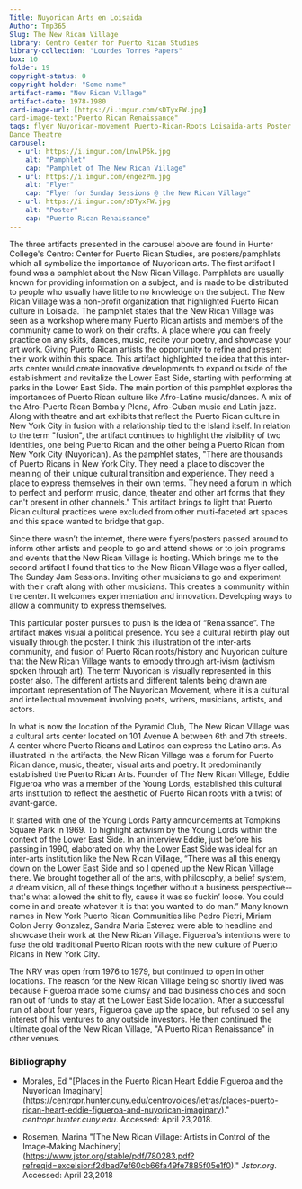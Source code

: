 ```yaml
---
Title: Nuyorican Arts en Loisaida
Author: Tmp365
Slug: The New Rican Village
library: Centro Center for Puerto Rican Studies
library-collection: "Lourdes Torres Papers"
box: 10
folder: 19
copyright-status: 0
copyright-holder: "Some name"
artifact-name: "New Rican Village"
artifact-date: 1978-1980
card-image-url: [https://i.imgur.com/sDTyxFW.jpg]
card-image-text:"Puerto Rican Renaissance"
tags: flyer Nuyorican-movement Puerto-Rican-Roots Loisaida-arts Poster Music
Dance Theatre
carousel:
  - url: https://i.imgur.com/LnwlP6k.jpg
    alt: "Pamphlet"
    cap: "Pamphlet of The New Rican Village"
  - url: https://i.imgur.com/engezPm.jpg
    alt: "Flyer"
    cap: "Flyer for Sunday Sessions @ the New Rican Village"
  - url: https://i.imgur.com/sDTyxFW.jpg
    alt: "Poster"
    cap: "Puerto Rican Renaissance"
---
```

The three artifacts presented in the carousel above are found in Hunter
College's Centro: Center for Puerto Rican Studies, are posters/pamphlets
which all symbolize the importance of Nuyorican arts. The
first artifact I found was a pamphlet about the New
Rican Village. Pamphlets are usually known for providing information on a
subject, and is made to be distributed to people who usually have little to
no knowledge on the subject. The New Rican Village was a non-profit
organization that highlighted Puerto Rican culture in Loisaida. The pamphlet
states that the New Rican Village was seen as a workshop where many
Puerto Rican artists and members of the community came to
work on their crafts. A place where you can freely practice
on any skits, dances, music, recite your poetry, and showcase your
art work. Giving Puerto Rican artists the opportunity to refine and
present their work within this space. This artifact highlighted the idea that
this inter-arts center would create innovative developments to expand outside
of the establishment and revitalize the Lower East Side, starting with
performing at parks in the Lower East Side. The main portion of
this pamphlet explores the importances of Puerto Rican culture
like Afro-Latino music/dances. A mix of the Afro-Puerto Rican
Bomba y Plena, Afro-Cuban music and Latin jazz. Along with theatre and art
exhibits that reflect the Puerto Rican culture in New York City in fusion
with a relationship tied to the Island itself. In relation to the term
"fusion", the artifact continues to highlight the visibility of two
identities, one being Puerto Rican and the other being a Puerto Rican from
New York City (Nuyorican). As the pamphlet states, "There are thousands of Puerto Ricans in New York City. They need a place to discover the meaning of their unique cultural transition and experience. They need a place to express themselves in their own terms. They need a forum in which to perfect and perform music, dance, theater and other art forms that they can't present in other channels."
This artifact brings to light that Puerto Rican cultural practices were
excluded from other multi-faceted art spaces and this space wanted to bridge
that gap.

Since there wasn’t the internet, there were flyers/posters
passed around to inform other artists and people to go and attend shows or
to join programs and events that the New Rican Village is hosting. Which
brings me to the second artifact I found that ties to the New Rican Village
was a flyer called, The Sunday Jam Sessions. Inviting other musicians to go
and experiment with their craft along with other musicians. This creates a
community within the center. It welcomes experimentation and innovation.
Developing ways to allow a community to express themselves.

This particular poster pursues to push is the idea of
“Renaissance”. The artifact makes visual a political presence. You see a
cultural rebirth play out visually through the poster. I think
this illustration of the inter-arts community, and fusion of Puerto Rican
roots/history and Nuyorican culture that the New Rican Village wants to
embody through art-ivism (activism spoken through art). The term Nuyorican is
visually represented in this poster also. The different artists and different
talents being drawn are important representation of The Nuyorican Movement,
where it is a cultural and intellectual movement involving poets, writers,
musicians, artists, and actors.

In what is now the location of the Pyramid Club, The New
Rican Village was a cultural arts center located on 101
Avenue A between 6th and 7th streets. A center where Puerto
Ricans and Latinos can express the Latino arts. As illustrated in the
artifacts, the New Rican Village was a forum for Puerto Rican
dance, music, theater, visual arts and poetry. It predominantly established
the Puerto Rican Arts. Founder of The New Rican Village, Eddie Figueroa
who was a member of the Young Lords, established this
cultural arts institution to reflect the aesthetic of Puerto
Rican roots with a twist of avant-garde.

It started with one of the Young Lords Party announcements at
Tompkins Square Park in 1969. To highlight activism by the
Young Lords within the context of the Lower East Side. In an
interview Eddie, just before his passing in 1990, elaborated on why the
Lower East Side was ideal for an inter-arts institution like the New Rican
Village, “There was all this energy down on the Lower East Side and so I
opened up the New Rican Village there. We brought together all of the arts,
with philosophy, a belief system, a dream vision, all of these things
together without a business perspective--that's what allowed the shit to fly,
cause it was so fuckin’ loose. You could come in and create whatever it is
that you wanted to do man.” Many known names in New York Puerto Rican
Communities like Pedro Pietri, Miriam Colon Jerry Gonzalez,
Sandra Maria Estevez  were able to headline and showcase
their work at the New Rican Village. Figueroa's intentions
were to fuse the old traditional Puerto Rican roots with the
new culture of Puerto Ricans in New York City.

The NRV was open from 1976 to 1979, but continued to open in
other locations. The reason for the New Rican Village being so shortly lived
was because Figueroa made some clumsy and bad business choices and soon ran
out of funds to stay at the Lower East Side location. After a successful run
of about four years, Figueroa gave up the space, but refused to sell any
interest of his ventures to any outside investors. He then continued the
ultimate goal of the New Rican Village, "A Puerto Rican Renaissance" in other
venues.



### Bibliography
* Morales, Ed "[Places in the Puerto Rican Heart Eddie
Figueroa and the Nuyorican Imaginary]
(https://centropr.hunter.cuny.edu/centrovoices/letras/places-puerto-rican-heart-eddie-figueroa-and-nuyorican-imaginary)."
_centropr.hunter.cuny.edu_. Accessed: April 23,2018.

* Rosemen, Marina "[The New Rican Village: Artists in Control
of the Image-Making Machinery]
(https://www.jstor.org/stable/pdf/780283.pdf?refreqid=excelsior:f2dbad7ef60cb66fa49fe7885f05e1f0)." _Jstor.org_. Accessed: April
23,2018
